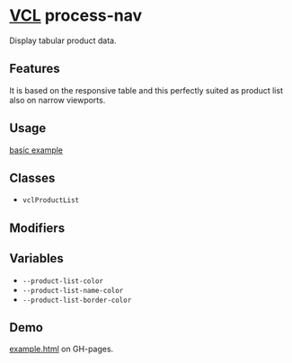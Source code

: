 # [VCL](https://vcl.github.io/) process-nav

Display tabular product data.

## Features

It is based on the responsive table and this perfectly suited as product list
also on narrow viewports.

## Usage

[basic example](/demo/example.html)

## Classes

- `vclProductList`

## Modifiers

## Variables

- `--product-list-color`
- `--product-list-name-color`
- `--product-list-border-color`

## Demo

[example.html](/demo/example.html) on GH-pages.
